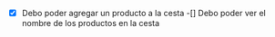 -[X] Debo poder agregar un producto a la cesta
-[] Debo poder ver el nombre de los productos en la cesta